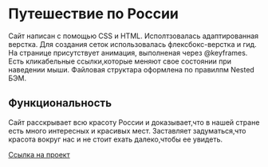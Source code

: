 # Путешествие по России

Сайт написан с помощью CSS и HTML. Исполтзовалась адаптированная верстка. Для создания сеток использовалась флексбокс-верстка и гид. На странице присутствует анимация, выполненая через @keyframes. Есть кликабельные ссылки,которые меняют свое состоянии при наведении мыши. Файловая структара оформлена по правилпм Nested БЭМ.

## Функциональность
Сайт расскрывает всю красоту России и доказывает,что в нашей стране есть много интересных и красивых мест.
Заставляет задуматься,что красота вокруг нас и не стоит ехать далеко,чтобы ее увидеть.

[Ccылка на проeкт](http://127.0.0.1:5500/index.html)




